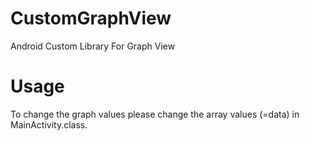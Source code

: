 # CustomGraphView
Android Custom Library For Graph View

# Usage
To change the graph values please change the array values (=data) in MainActivity.class.
